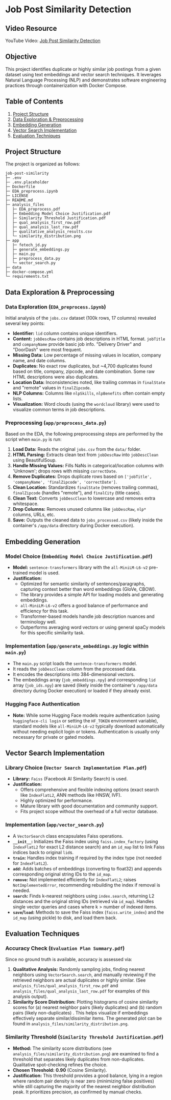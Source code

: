 # Job Post Similarity Detection

## Video Resource
YouTube Video: [Job Post Similarity Detection](https://youtu.be/5XQYQZQYQYQ)

## Objective
This project identifies duplicate or highly similar job postings from a given dataset using text embeddings and vector search techniques. It leverages Natural Language Processing (NLP) and demonstrates software engineering practices through containerization with Docker Compose.

## Table of Contents
1.  [Project Structure](#project-structure)
2.  [Data Exploration & Preprocessing](#data-exploration--preprocessing)
3.  [Embedding Generation](#embedding-generation)
4.  [Vector Search Implementation](#vector-search-implementation)
5.  [Evaluation Techniques](#evaluation-techniques)

## Project Structure
The project is organized as follows:

```
job-post-similarity
├─ .env
├─ .env.placeholder
├─ Dockerfile
├─ EDA_preprocess.ipynb
├─ LICENSE
├─ README.md
├─ analysis_files
│  ├─ EDA_proprocess.pdf
│  ├─ Embedding Model Choice Justification.pdf
│  ├─ Similarity Threshold Justification.pdf
│  ├─ qual_analysis_first_row.pdf
│  ├─ qual_analysis_last_row.pdf
│  ├─ qualitative_analysis_results.csv
│  └─ similarity_distribution.png
├─ app
│  ├─ fetech_jd.py
│  ├─ generate_embeddings.py
│  ├─ main.py
│  ├─ preprocess_data.py
│  └─ vector_search.py
├─ data
├─ docker-compose.yml
└─ requirements.txt

```

## Data Exploration & Preprocessing

### Data Exploration (`EDA_preprocess.ipynb`)
Initial analysis of the `jobs.csv` dataset (100k rows, 17 columns) revealed several key points:
* **Identifier:** `lid` column contains unique identifiers.
* **Content:** `jobDescRaw` contains job descriptions in HTML format. `jobTitle` and `companyName` provide basic job info. "Delivery Driver" and "DoorDash" were most frequent.
* **Missing Data:** Low percentage of missing values in location, company name, and date columns.
* **Duplicates:** No exact row duplicates, but ~4,700 duplicates found based on title, company, zipcode, and date combination. Some raw HTML descriptions were also duplicates.
* **Location Data:** Inconsistencies noted, like trailing commas in `finalState` and "remote" values in `finalZipcode`.
* **NLP Columns:** Columns like `nlpSkills`, `nlpBenefits` often contain empty lists.
* **Visualization:** Word clouds (using the `wordcloud` library) were used to visualize common terms in job descriptions.

### Preprocessing (`app/preprocess_data.py`)
Based on the EDA, the following preprocessing steps are performed by the script when `main.py` is run:
1.  **Load Data:** Reads the original `jobs.csv` from the `data/` folder.
2.  **HTML Parsing:** Extracts clean text from `jobDescRaw` into `jobDescClean` using BeautifulSoup.
3.  **Handle Missing Values:** Fills NaNs in categorical/location columns with 'Unknown'; drops rows with missing `correctDate`.
4.  **Remove Duplicates:** Drops duplicate rows based on `['jobTitle', 'companyName', 'finalZipcode', 'correctDate']`.
5.  **Clean Location:** Standardizes `finalState` (removes trailing commas), `finalZipcode` (handles "remote"), and `finalCity` (title cases).
6.  **Clean Text:** Converts `jobDescClean` to lowercase and removes extra whitespace.
7.  **Drop Columns:** Removes unused columns like `jobDescRaw`, `nlp*` columns, URLs, etc.
8.  **Save:** Outputs the cleaned data to `jobs_processed.csv` (likely inside the container's `/app/data` directory during Docker execution).

## Embedding Generation

### Model Choice (`Embedding Model Choice Justification.pdf`)
* **Model:** `sentence-transformers` library with the `all-MiniLM-L6-v2` pre-trained model is used.
* **Justification:**
    * Optimized for semantic similarity of sentences/paragraphs, capturing context better than word embeddings (GloVe, CBOW).
    * The library provides a simple API for loading models and generating embeddings.
    * `all-MiniLM-L6-v2` offers a good balance of performance and efficiency for this task.
    * Transformer-based models handle job description nuances and terminology well.
    * Outperforms averaging word vectors or using general spaCy models for this specific similarity task.

### Implementation (`app/generate_embeddings.py` logic within `main.py`)
* The `main.py` script loads the `sentence-transformers` model.
* It reads the `jobDescClean` column from the processed data.
* It encodes the descriptions into 384-dimensional vectors.
* The embeddings array (`job_embeddings.npy`) and corresponding `lid` array (`job_ids.npy`) are saved (likely inside the container's `/app/data` directory during Docker execution) or loaded if they already exist.

### Hugging Face Authentication
* **Note:** While some Hugging Face models require authentication (using `huggingface-cli login` or setting the `HF_TOKEN` environment variable), standard models like `all-MiniLM-L6-v2` typically download automatically without needing explicit login or tokens. Authentication is usually only necessary for private or gated models.

## Vector Search Implementation

### Library Choice (`Vector Search Implementation Plan.pdf`)
* **Library:** `Faiss` (Facebook AI Similarity Search) is used.
* **Justification:**
    * Offers comprehensive and flexible indexing options (exact search like `IndexFlatL2`, ANN methods like HNSW, IVF).
    * Highly optimized for performance.
    * Mature library with good documentation and community support.
    * Fits project scope without the overhead of a full vector database.

### Implementation (`app/vector_search.py`)
* A `VectorSearch` class encapsulates Faiss operations.
* **`__init__`:** Initializes the Faiss index using `faiss.index_factory` (using `IndexFlatL2` for exact L2 distance search) and an `id_map` list to link Faiss indices back to original `lid`s.
* **`train`:** Handles index training if required by the index type (not needed for `IndexFlatL2`).
* **`add`:** Adds batches of embeddings (converting to float32) and appends corresponding original string IDs to the `id_map`.
* **`remove`:** Not implemented efficiently for `IndexFlatL2`; raises `NotImplementedError`, recommending rebuilding the index if removal is needed.
* **`search`:** Finds k-nearest neighbors using `index.search`, returning L2 distances and the original string IDs (retrieved via `id_map`). Handles single vector queries and cases where k > number of indexed items.
* **`save`/`load`:** Methods to save the Faiss index (`faiss.write_index`) and the `id_map` (using pickle) to disk, and load them back.

## Evaluation Techniques

### Accuracy Check (`Evaluation Plan Summary.pdf`)
Since no ground truth is available, accuracy is assessed via:
1.  **Qualitative Analysis:** Randomly sampling jobs, finding nearest neighbors using `VectorSearch.search`, and manually reviewing if the retrieved neighbors are actual duplicates or highly similar. (See `analysis_files/qual_analysis_first_row.pdf` and `analysis_files/qual_analysis_last_row.pdf` for examples of this analysis output).
2.  **Similarity Score Distribution:** Plotting histograms of cosine similarity scores for (a) nearest neighbor pairs (likely duplicates) and (b) random pairs (likely non-duplicates) . This helps visualize if embeddings effectively separate similar/dissimilar items. The generated plot can be found in `analysis_files/similarity_distribution.png`.

### Similarity Threshold (`Similarity Threshold Justification.pdf`)
* **Method:** The similarity score distributions (see `analysis_files/similarity_distribution.png`) are examined to find a threshold that separates likely duplicates from non-duplicates. Qualitative spot-checking refines the choice.
* **Chosen Threshold:** **0.90** (Cosine Similarity).
* **Justification:** This threshold provides a good balance, lying in a region where random pair density is near zero (minimizing false positives) while still capturing the majority of the nearest neighbor distribution peak. It prioritizes precision, as confirmed by manual checks.